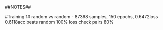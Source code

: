 ##NOTES##

#Training 1#
random vs random - 87368 samples, 150 epochs, 0.6472loss 0.6118acc
beats random 100%
loss check pairs 80%

